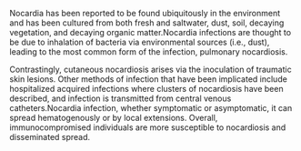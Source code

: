 Nocardia has been reported to be found ubiquitously in the environment and has been cultured from both fresh and saltwater, dust, soil, decaying vegetation, and decaying organic matter.Nocardia infections are thought to be due to inhalation of bacteria via environmental sources (i.e., dust), leading to the most common form of the infection, pulmonary nocardiosis.

Contrastingly, cutaneous nocardiosis arises via the inoculation of traumatic skin lesions. Other methods of infection that have been implicated include hospitalized acquired infections where clusters of nocardiosis have been described, and infection is transmitted from central venous catheters.Nocardia infection, whether symptomatic or asymptomatic, it can spread hematogenously or by local extensions. Overall, immunocompromised individuals are more susceptible to nocardiosis and disseminated spread.